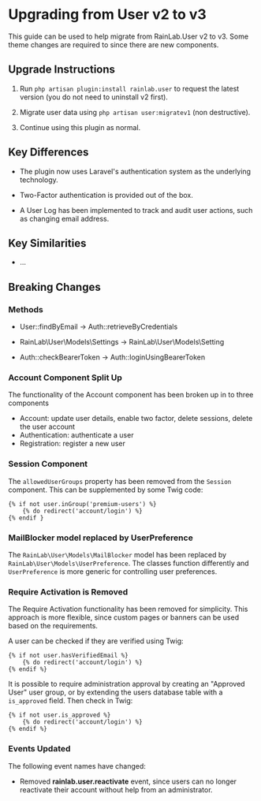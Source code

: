 # Upgrading from User v2 to v3

This guide can be used to help migrate from RainLab.User v2 to v3. Some theme changes are required to since there are new components.

## Upgrade Instructions

1. Run `php artisan plugin:install rainlab.user` to request the latest version (you do not need to uninstall v2 first).

1. Migrate user data using `php artisan user:migratev1` (non destructive).

1. Continue using this plugin as normal.

## Key Differences

- The plugin now uses Laravel's authentication system as the underlying technology.

- Two-Factor authentication is provided out of the box.

- A User Log has been implemented to track and audit user actions, such as changing email address.

## Key Similarities

- ...

## Breaking Changes

### Methods

- User::findByEmail → Auth::retrieveByCredentials

- RainLab\User\Models\Settings → RainLab\User\Models\Setting

- Auth::checkBearerToken → Auth::loginUsingBearerToken

### Account Component Split Up

The functionality of the Account component has been broken up in to three components

- Account: update user details, enable two factor, delete sessions, delete the user account
- Authentication: authenticate a user
- Registration: register a new user

### Session Component

The `allowedUserGroups` property has been removed from the `Session` component. This can be supplemented by some Twig code:

```twig
{% if not user.inGroup('premium-users') %}
    {% do redirect('account/login') %}
{% endif }
```

### MailBlocker model replaced by UserPreference

The `RainLab\User\Models\MailBlocker` model has been replaced by `RainLab\User\Models\UserPreference`. The classes function differently and `UserPreference` is more generic for controlling user preferences.

### Require Activation is Removed

The Require Activation functionality has been removed for simplicity. This approach is more flexible, since custom pages or banners can be used based on the requirements.

A user can be checked if they are verified using Twig:

```twig
{% if not user.hasVerifiedEmail %}
    {% do redirect('account/login') %}
{% endif %}
```

It is possible to require administration approval by creating an "Approved User" user group, or by extending the users database table with a `is_approved` field. Then check in Twig:

```twig
{% if not user.is_approved %}
    {% do redirect('account/login') %}
{% endif %}
```

### Events Updated

The following event names have changed:

- Removed **rainlab.user.reactivate** event, since users can no longer reactivate their account without help from an administrator.
